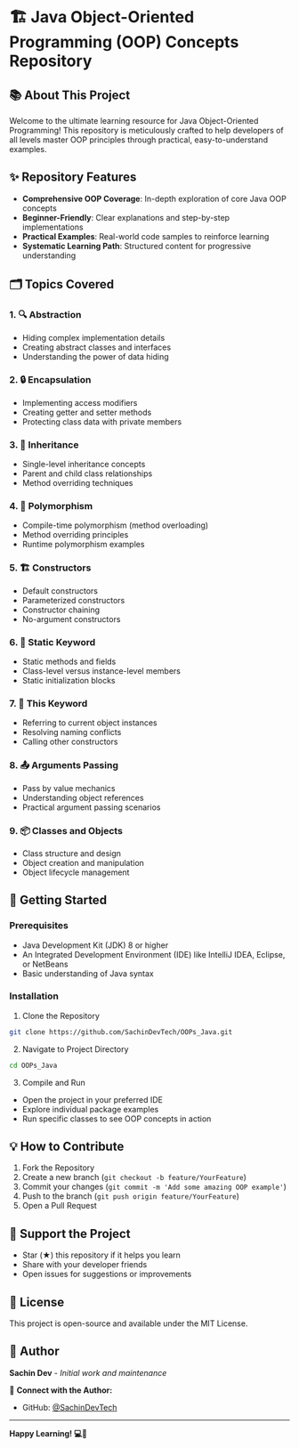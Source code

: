 # 🏗 Java Object-Oriented Programming (OOP) Concepts Repository

## 📚 About This Project
Welcome to the ultimate learning resource for Java Object-Oriented Programming! This repository is meticulously crafted to help developers of all levels master OOP principles through practical, easy-to-understand examples.

## ✨ Repository Features
- **Comprehensive OOP Coverage**: In-depth exploration of core Java OOP concepts
- **Beginner-Friendly**: Clear explanations and step-by-step implementations
- **Practical Examples**: Real-world code samples to reinforce learning
- **Systematic Learning Path**: Structured content for progressive understanding

## 🗂 Topics Covered

### 1. 🔍 Abstraction
- Hiding complex implementation details
- Creating abstract classes and interfaces
- Understanding the power of data hiding

### 2. 🔒 Encapsulation
- Implementing access modifiers
- Creating getter and setter methods
- Protecting class data with private members

### 3. 🌳 Inheritance
- Single-level inheritance concepts
- Parent and child class relationships
- Method overriding techniques

### 4. 🔄 Polymorphism
- Compile-time polymorphism (method overloading)
- Method overriding principles
- Runtime polymorphism examples

### 5. 🏗 Constructors
- Default constructors
- Parameterized constructors
- Constructor chaining
- No-argument constructors

### 6. 🔑 Static Keyword
- Static methods and fields
- Class-level versus instance-level members
- Static initialization blocks

### 7. 🎯 This Keyword
- Referring to current object instances
- Resolving naming conflicts
- Calling other constructors

### 8. 📤 Arguments Passing
- Pass by value mechanics
- Understanding object references
- Practical argument passing scenarios

### 9. 📦 Classes and Objects
- Class structure and design
- Object creation and manipulation
- Object lifecycle management

## 🚀 Getting Started

### Prerequisites
- Java Development Kit (JDK) 8 or higher
- An Integrated Development Environment (IDE) like IntelliJ IDEA, Eclipse, or NetBeans
- Basic understanding of Java syntax

### Installation

1. Clone the Repository
```bash
git clone https://github.com/SachinDevTech/OOPs_Java.git
```

2. Navigate to Project Directory
```bash
cd OOPs_Java
```

3. Compile and Run
- Open the project in your preferred IDE
- Explore individual package examples
- Run specific classes to see OOP concepts in action

## 💡 How to Contribute
1. Fork the Repository
2. Create a new branch (`git checkout -b feature/YourFeature`)
3. Commit your changes (`git commit -m 'Add some amazing OOP example'`)
4. Push to the branch (`git push origin feature/YourFeature`)
5. Open a Pull Request

## 🌟 Support the Project
- Star (★) this repository if it helps you learn
- Share with your developer friends
- Open issues for suggestions or improvements

## 📝 License
This project is open-source and available under the MIT License.

## 👥 Author
**Sachin Dev** - *Initial work and maintenance*

🔗 **Connect with the Author:**
- GitHub: [@SachinDevTech](https://github.com/SachinDevTech)

---

**Happy Learning! 💻🚀**
